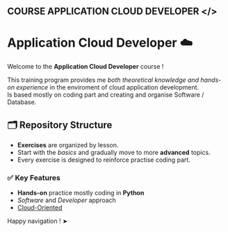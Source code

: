 ## COURSE APPLICATION CLOUD DEVELOPER </>

# Application Cloud Developer ☁️

Welcome to the **Application Cloud Developer** course ! 

This training program provides me *both theoretical knowledge and hands-on experience* in the enviroment of cloud application development.  
Is based mostly on coding part and creating and organise Software / Database.

## 🗂 Repository Structure  

- **Exercises** are organized by lesson.  
- Start with the _basics_ and gradually move to more **advanced** topics.  
- Every exercise is designed to reinforce practise coding part.

### ✅ Key Features  

- **Hands-on** practice mostly coding in **Python**
- *Software* and *Developer* approach 
- <u>Cloud-Oriented</u>  

Happy navigation ! ➤ 
